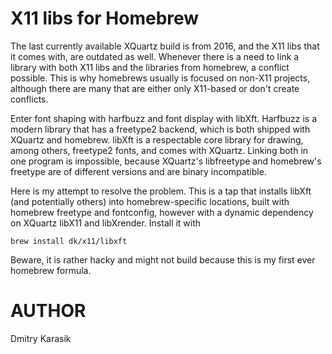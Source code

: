 X11 libs for Homebrew
=====================

The last currently available XQuartz build is from 2016, and the X11 libs that
it comes with, are outdated as well. Whenever there is a need to link a library
with both X11 libs and the libraries from homebrew, a conflict possible. This
is why homebrews usually is focused on non-X11 projects, although there are
many that are either only X11-based or don't create conflicts.

Enter font shaping with harfbuzz and font display with libXft. Harfbuzz is a
modern library that has a freetype2 backend, which is both shipped with XQuartz
and homebrew. libXft is a respectable core library for drawing, among others,
freetype2 fonts, and comes with XQuartz.  Linking both in one program is
impossible, because XQuartz's libfreetype and homebrew's freetype are of
different versions and are binary incompatible.

Here is my attempt to resolve the problem. This is a tap that installs libXft
(and potentially others) into homebrew-specific locations, built with homebrew
freetype and fontconfig, however with a dynamic dependency on XQuartz libX11
and libXrender. Install it with

    brew install dk/x11/libxft

Beware, it is rather hacky and might not build because this is my first ever
homebrew formula.

AUTHOR
======

Dmitry Karasik
